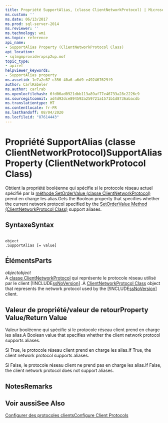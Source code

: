 ```yaml
---
title: Propriété SupportAlias, (classe ClientNetworkProtocol) | Microsoft Docs
ms.custom: ''
ms.date: 06/13/2017
ms.prod: sql-server-2014
ms.reviewer: ''
ms.technology: wmi
ms.topic: reference
api_name:
- SupportAlias Property (ClientNetworkProtocol Class)
api_location:
- sqlmgmproviderxpsp2up.mof
topic_type:
- apiref
helpviewer_keywords:
- SupportAlias property
ms.assetid: 1e7a2e87-c356-40a6-a6d9-e492467629f9
author: CarlRabeler
ms.author: carlrab
ms.openlocfilehash: 6fd06ad0921dbb113a89af77e46733a28c2226c9
ms.sourcegitcommit: ad4d92dce894592a259721a1571b1d8736abacdb
ms.translationtype: MT
ms.contentlocale: fr-FR
ms.lasthandoff: 08/04/2020
ms.locfileid: "87614443"
---
```

# <a name="supportalias-property-clientnetworkprotocol-class"></a><span data-ttu-id="ccd22-102">Propriété SupportAlias (classe ClientNetworkProtocol)</span><span class="sxs-lookup"><span data-stu-id="ccd22-102">SupportAlias Property (ClientNetworkProtocol Class)</span></span>
  <span data-ttu-id="ccd22-103">Obtient la propriété booléenne qui spécifie si le protocole réseau actuel spécifié par la [méthode SetOrderValue (classe ClientNetworkProtocol)](clientnetworkprotocol-class.md) prend en charge les alias.</span><span class="sxs-lookup"><span data-stu-id="ccd22-103">Gets the Boolean property that specifies whether the current network protocol specified by the [SetOrderValue Method (ClientNetworkProtocol Class)](clientnetworkprotocol-class.md) support aliases.</span></span>  
  
## <a name="syntax"></a><span data-ttu-id="ccd22-104">Syntaxe</span><span class="sxs-lookup"><span data-stu-id="ccd22-104">Syntax</span></span>  
  
```  
  
object  
.SupportAlias [= value]  
```  
  
## <a name="parts"></a><span data-ttu-id="ccd22-105">Éléments</span><span class="sxs-lookup"><span data-stu-id="ccd22-105">Parts</span></span>  
 <span data-ttu-id="ccd22-106">*object*</span><span class="sxs-lookup"><span data-stu-id="ccd22-106">*object*</span></span>  
 <span data-ttu-id="ccd22-107">A [classe ClientNetworkProtocol](clientnetworkprotocol-class.md) qui représente le protocole réseau utilisé par le client [!INCLUDE[ssNoVersion](../../../includes/ssnoversion-md.md)] .</span><span class="sxs-lookup"><span data-stu-id="ccd22-107">A [ClientNetworkProtocol Class](clientnetworkprotocol-class.md) object that represents the network protocol used by the [!INCLUDE[ssNoVersion](../../../includes/ssnoversion-md.md)] client.</span></span>  
  
## <a name="property-valuereturn-value"></a><span data-ttu-id="ccd22-108">Valeur de propriété/valeur de retour</span><span class="sxs-lookup"><span data-stu-id="ccd22-108">Property Value/Return Value</span></span>  
 <span data-ttu-id="ccd22-109">Valeur booléenne qui spécifie si le protocole réseau client prend en charge les alias.</span><span class="sxs-lookup"><span data-stu-id="ccd22-109">A Boolean value that specifies whether the client network protocol supports aliases.</span></span>  
  
 <span data-ttu-id="ccd22-110">Si True, le protocole réseau client prend en charge les alias.</span><span class="sxs-lookup"><span data-stu-id="ccd22-110">If True, the client network protocol supports aliases.</span></span>  
  
 <span data-ttu-id="ccd22-111">Si False, le protocole réseau client ne prend pas en charge les alias.</span><span class="sxs-lookup"><span data-stu-id="ccd22-111">If False, the client network protocol does not support aliases.</span></span>  
  
## <a name="remarks"></a><span data-ttu-id="ccd22-112">Notes</span><span class="sxs-lookup"><span data-stu-id="ccd22-112">Remarks</span></span>  
  
## <a name="see-also"></a><span data-ttu-id="ccd22-113">Voir aussi</span><span class="sxs-lookup"><span data-stu-id="ccd22-113">See Also</span></span>  
 [<span data-ttu-id="ccd22-114">Configurer des protocoles clients</span><span class="sxs-lookup"><span data-stu-id="ccd22-114">Configure Client Protocols</span></span>](https://technet.microsoft.com/library/ms181035.aspx)  
  
  
